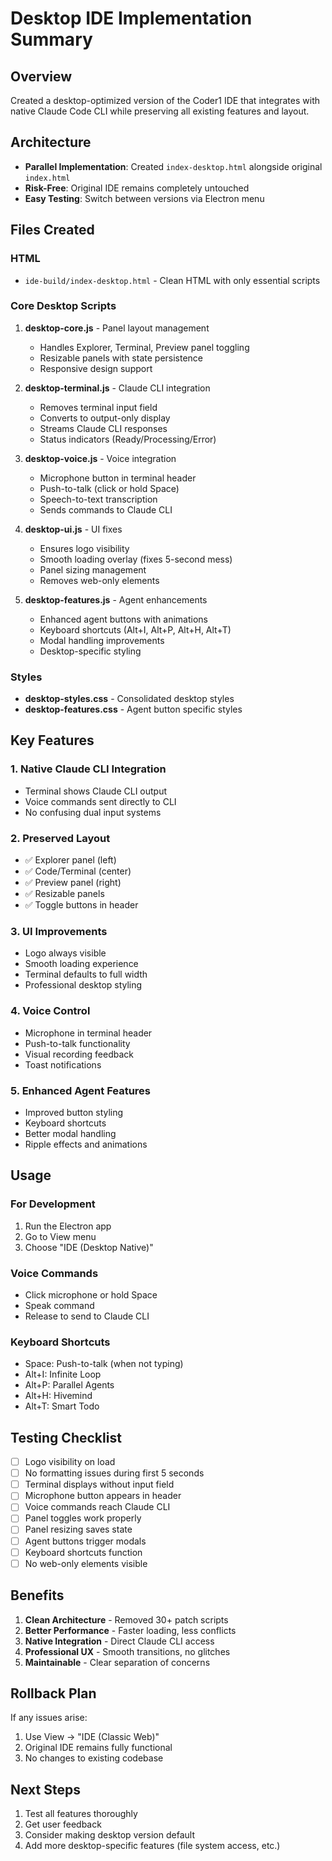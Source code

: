 # Desktop IDE Implementation Summary

## Overview
Created a desktop-optimized version of the Coder1 IDE that integrates with native Claude Code CLI while preserving all existing features and layout.

## Architecture
- **Parallel Implementation**: Created `index-desktop.html` alongside original `index.html`
- **Risk-Free**: Original IDE remains completely untouched
- **Easy Testing**: Switch between versions via Electron menu

## Files Created

### HTML
- `ide-build/index-desktop.html` - Clean HTML with only essential scripts

### Core Desktop Scripts
1. **desktop-core.js** - Panel layout management
   - Handles Explorer, Terminal, Preview panel toggling
   - Resizable panels with state persistence
   - Responsive design support

2. **desktop-terminal.js** - Claude CLI integration
   - Removes terminal input field
   - Converts to output-only display
   - Streams Claude CLI responses
   - Status indicators (Ready/Processing/Error)

3. **desktop-voice.js** - Voice integration
   - Microphone button in terminal header
   - Push-to-talk (click or hold Space)
   - Speech-to-text transcription
   - Sends commands to Claude CLI

4. **desktop-ui.js** - UI fixes
   - Ensures logo visibility
   - Smooth loading overlay (fixes 5-second mess)
   - Panel sizing management
   - Removes web-only elements

5. **desktop-features.js** - Agent enhancements
   - Enhanced agent buttons with animations
   - Keyboard shortcuts (Alt+I, Alt+P, Alt+H, Alt+T)
   - Modal handling improvements
   - Desktop-specific styling

### Styles
- **desktop-styles.css** - Consolidated desktop styles
- **desktop-features.css** - Agent button specific styles

## Key Features

### 1. Native Claude CLI Integration
- Terminal shows Claude CLI output
- Voice commands sent directly to CLI
- No confusing dual input systems

### 2. Preserved Layout
- ✅ Explorer panel (left)
- ✅ Code/Terminal (center)
- ✅ Preview panel (right)
- ✅ Resizable panels
- ✅ Toggle buttons in header

### 3. UI Improvements
- Logo always visible
- Smooth loading experience
- Terminal defaults to full width
- Professional desktop styling

### 4. Voice Control
- Microphone in terminal header
- Push-to-talk functionality
- Visual recording feedback
- Toast notifications

### 5. Enhanced Agent Features
- Improved button styling
- Keyboard shortcuts
- Better modal handling
- Ripple effects and animations

## Usage

### For Development
1. Run the Electron app
2. Go to View menu
3. Choose "IDE (Desktop Native)"

### Voice Commands
- Click microphone or hold Space
- Speak command
- Release to send to Claude CLI

### Keyboard Shortcuts
- Space: Push-to-talk (when not typing)
- Alt+I: Infinite Loop
- Alt+P: Parallel Agents
- Alt+H: Hivemind
- Alt+T: Smart Todo

## Testing Checklist

- [ ] Logo visibility on load
- [ ] No formatting issues during first 5 seconds
- [ ] Terminal displays without input field
- [ ] Microphone button appears in header
- [ ] Voice commands reach Claude CLI
- [ ] Panel toggles work properly
- [ ] Panel resizing saves state
- [ ] Agent buttons trigger modals
- [ ] Keyboard shortcuts function
- [ ] No web-only elements visible

## Benefits

1. **Clean Architecture** - Removed 30+ patch scripts
2. **Better Performance** - Faster loading, less conflicts
3. **Native Integration** - Direct Claude CLI access
4. **Professional UX** - Smooth transitions, no glitches
5. **Maintainable** - Clear separation of concerns

## Rollback Plan

If any issues arise:
1. Use View → "IDE (Classic Web)"
2. Original IDE remains fully functional
3. No changes to existing codebase

## Next Steps

1. Test all features thoroughly
2. Get user feedback
3. Consider making desktop version default
4. Add more desktop-specific features (file system access, etc.)
